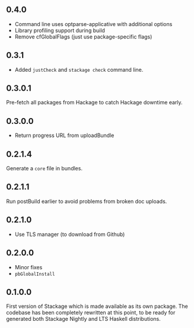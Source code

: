 ## 0.4.0

* Command line uses optparse-applicative with additional options
* Library profiling support during build
* Remove cfGlobalFlags (just use package-specific flags)

## 0.3.1

* Added `justCheck` and `stackage check` command line.

## 0.3.0.1

Pre-fetch all packages from Hackage to catch Hackage downtime early.

## 0.3.0.0

* Return progress URL from uploadBundle

## 0.2.1.4

Generate a `core` file in bundles.

## 0.2.1.1

Run postBuild earlier to avoid problems from broken doc uploads.

## 0.2.1.0

* Use TLS manager (to download from Github)

## 0.2.0.0

* Minor fixes
* `pbGlobalInstall`

## 0.1.0.0

First version of Stackage which is made available as its own package. The
codebase has been completely rewritten at this point, to be ready for generated
both Stackage Nightly and LTS Haskell distributions.
